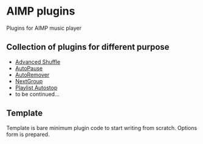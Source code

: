 # AIMP plugins
 Plugins for AIMP music player

Collection of plugins for different purpose
---
- [Advanced Shuffle](docs/AdvancedShuffle.md)
- [AutoPause](docs/AutoPause.md)
- [AutoRemover](docs/AutoRemover.md)
- [NextGroup](docs/NextGroup.md)
- [Playlist Autostop](docs/PlaylistAutostop.md)
- to be continued...

Template
---
Template is bare minimum plugin code to start writing from scratch. Options form is prepared.